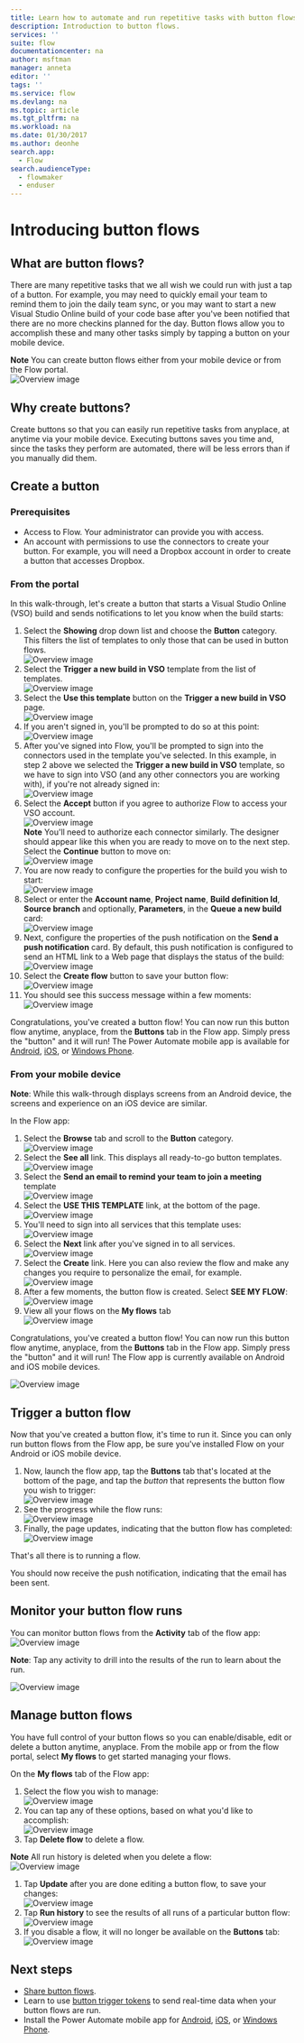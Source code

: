 ```yaml
---
title: Learn how to automate and run repetitive tasks with button flows | Microsoft Docs
description: Introduction to button flows.
services: ''
suite: flow
documentationcenter: na
author: msftman
manager: anneta
editor: ''
tags: ''
ms.service: flow
ms.devlang: na
ms.topic: article
ms.tgt_pltfrm: na
ms.workload: na
ms.date: 01/30/2017
ms.author: deonhe
search.app: 
  - Flow
search.audienceType: 
  - flowmaker
  - enduser
---
```

# Introducing button flows

## What are button flows?
There are many repetitive tasks that we all wish we could run with just a tap of a button. For example, you may need to quickly email your team to remind them to join the daily team sync, or you may want to start a new Visual Studio Online build of your code base after you've been notified that there are no more checkins planned for the day. Button flows allow you to accomplish these and many other tasks simply by tapping a button on your mobile device.

**Note** You can create button flows either from your mobile device or from the Flow portal.  
  ![Overview image](./media/introduction-to-button-flows/buttons-montage.png)  

## Why create buttons?
Create buttons so that you can easily run repetitive tasks from anyplace, at anytime via your mobile device. Executing buttons saves you time and, since the tasks they perform are automated, there will be less errors than if you manually did them.  

## Create a button
### Prerequisites
* Access to Flow. Your administrator can provide you with access.
* An account with permissions to use the connectors to create your button. For example, you will need a Dropbox account in order to create a button that accesses Dropbox.

### From the portal
In this walk-through, let's create a button that starts a Visual Studio Online (VSO) build and sends notifications to let you know when the build starts:  

1. Select the **Showing** drop down list and choose the **Button** category. This filters the list of templates to only those that can be used in button flows.  
   ![Overview image](./media/introduction-to-button-flows/create-button-1.png)   
2. Select the **Trigger a new build in VSO** template from the list of templates.  
   ![Overview image](./media/introduction-to-button-flows/create-button-2.png)  
3. Select the **Use this template** button on the **Trigger a new build in VSO** page.   
   ![Overview image](./media/introduction-to-button-flows/create-button-3.png)  
4. If you aren't signed in, you'll be prompted to do so at this point:  
   ![Overview image](./media/introduction-to-button-flows/create-button-4.png)  
5. After you've signed into Flow, you'll be prompted to sign into the connectors used in the template you've selected. In this example, in step 2 above we selected the **Trigger a new build in VSO** template, so we have to sign into VSO (and any other connectors you are working with), if you're not already signed in:  
   ![Overview image](./media/introduction-to-button-flows/create-button-pre-req-1.png)    
6. Select the  **Accept** button if you agree to authorize Flow to access your VSO account.  
   ![Overview image](./media/introduction-to-button-flows/create-button-5.png)   
   **Note** You'll need to authorize each connector similarly. The designer should appear like this when you are ready to move on to the next step. Select the **Continue** button to move on:  
   ![Overview image](./media/introduction-to-button-flows/create-button-6.png)   
7. You are now ready to configure the properties for the build you wish to start:    
   ![Overview image](./media/introduction-to-button-flows/create-button-7.png)  
8. Select or enter the **Account name**, **Project name**, **Build definition Id**, **Source branch** and optionally, **Parameters**, in the **Queue a new build** card:    
   ![Overview image](./media/introduction-to-button-flows/create-button-8.png)  
9. Next, configure the properties of the push notification on the **Send a push notification** card. By default, this push notification is configured to send an HTML link to a Web page that displays the status of the build:  
   ![Overview image](./media/introduction-to-button-flows/create-button-9.png)  
10. Select the **Create flow** button to save your button flow:
    ![Overview image](./media/introduction-to-button-flows/create-button-10.png)  
11. You should see this success message within a few moments:  
    ![Overview image](./media/introduction-to-button-flows/create-button-11.png)  

Congratulations, you've created a button flow! You can now run this button flow anytime, anyplace, from the **Buttons** tab in the Flow app. Simply press the "button" and it will run! The Power Automate mobile app is available for [Android](https://aka.ms/flowmobiledocsandroid), [iOS](https://aka.ms/flowmobiledocsios), or [Windows Phone](https://aka.ms/flowmobilewindows).

### From your mobile device
**Note**: While this walk-through displays screens from an Android device, the screens and experience on an iOS device are similar.

In the Flow app:

1. Select the **Browse** tab and scroll to the **Button** category.  
   ![Overview image](./media/introduction-to-button-flows/create-button-from-mobile-1.png)  
2. Select the **See all** link. This displays all ready-to-go button templates.     
   ![Overview image](./media/introduction-to-button-flows/create-button-from-mobile-2.png)  
3. Select the **Send an email to remind your team to join a meeting** template    
   ![Overview image](./media/introduction-to-button-flows/create-button-from-mobile-3.png)  
4. Select the **USE THIS TEMPLATE** link, at the bottom of the page.    
   ![Overview image](./media/introduction-to-button-flows/create-button-from-mobile-4.png)  
5. You'll need to sign into all services that this template uses:    
   ![Overview image](./media/introduction-to-button-flows/create-button-from-mobile-5.png)  
6. Select the **Next** link after you've signed in to all services.      
   ![Overview image](./media/introduction-to-button-flows/create-button-from-mobile-6.png)  
7. Select the **Create** link. Here you can also review the flow and make any changes you require to personalize the email, for example.        
   ![Overview image](./media/introduction-to-button-flows/create-button-from-mobile-7.png)  
8. After a few moments, the button flow is created. Select **SEE MY FLOW**:   
   ![Overview image](./media/introduction-to-button-flows/create-button-from-mobile-8.png)  
9. View all your flows on the **My flows** tab  
   ![Overview image](./media/introduction-to-button-flows/create-button-from-mobile-9.png)  

Congratulations, you've created a button flow! You can now run this button flow anytime, anyplace, from the **Buttons** tab in the Flow app. Simply press the "button" and it will run! The Flow app is currently available on Android and iOS mobile devices.  

![Overview image](./media/introduction-to-button-flows/create-button-from-mobile-10.png)  

## Trigger a button flow
Now that you've created a button flow, it's time to run it. Since you can only run button flows from the Flow app, be sure you've installed Flow on your Android or iOS mobile device.  

1. Now, launch the flow app, tap the **Buttons** tab that's located at the bottom of the page, and tap the *button* that represents the button flow you wish to trigger:  
   ![Overview image](./media/introduction-to-button-flows/trigger-button-1.png)   
2. See the progress while the flow runs:  
   ![Overview image](./media/introduction-to-button-flows/trigger-button-2.png)   
3. Finally, the page updates, indicating that the button flow has completed:  
   ![Overview image](./media/introduction-to-button-flows/trigger-button-3.png)   

That's all there is to running a flow. 

You should now receive the push notification, indicating that the email has been sent.  

## Monitor your button flow runs
You can monitor button flows from the **Activity** tab of the flow app:   
![Overview image](./media/introduction-to-button-flows/create-button-from-mobile-13.png)  

**Note**: Tap any activity to drill into the results of the run to learn about the run.  

![Overview image](./media/introduction-to-button-flows/activity-details-1.png)  

## Manage button flows
You have full control of your button flows so you can enable/disable, edit or delete a button anytime, anyplace. From the mobile app or from the flow portal, select **My flows** to get started managing your flows.    

On the **My flows** tab of the Flow app:

1. Select the flow you wish to manage:    
   ![Overview image](./media/introduction-to-button-flows/trigger-button-4.png)   
2. You can tap any of these options, based on what you'd like to accomplish:    
   ![Overview image](./media/introduction-to-button-flows/manage-flow-1.png)  
3. Tap **Delete flow** to delete a flow.  

**Note** All run history is deleted when you delete a flow:   
![Overview image](./media/introduction-to-button-flows/manage-flow-2.png)   

1. Tap **Update** after you are done editing a button flow, to save your changes:   
   ![Overview image](./media/introduction-to-button-flows/manage-flow-3.png)   
2. Tap **Run history** to see the results of all runs of a particular button flow:    
   ![Overview image](./media/introduction-to-button-flows/manage-flow-4.png)  
3. If you disable a flow, it will no longer be available on the **Buttons** tab:    
   ![Overview image](./media/introduction-to-button-flows/manage-flow-5.png)  

## Next steps
* [Share button flows](share-buttons.md).
* Learn to use [button trigger tokens](introduction-to-button-trigger-tokens.md) to send real-time data when your button flows are run.
* Install the Power Automate mobile app for [Android](https://aka.ms/flowmobiledocsandroid), [iOS](https://aka.ms/flowmobiledocsios), or [Windows Phone](https://aka.ms/flowmobilewindows).

